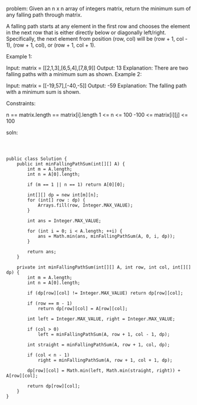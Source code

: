 problem:
Given an n x n array of integers matrix, return the minimum sum of any falling path through matrix.

A falling path starts at any element in the first row and chooses the element in the next row that is either directly below or diagonally left/right. Specifically, the next element from position (row, col) will be (row + 1, col - 1), (row + 1, col), or (row + 1, col + 1).

 

Example 1:


Input: matrix = [[2,1,3],[6,5,4],[7,8,9]]
Output: 13
Explanation: There are two falling paths with a minimum sum as shown.
Example 2:


Input: matrix = [[-19,57],[-40,-5]]
Output: -59
Explanation: The falling path with a minimum sum is shown.
 

Constraints:

n == matrix.length == matrix[i].length
1 <= n <= 100
-100 <= matrix[i][j] <= 100


soln:
```



public class Solution {
    public int minFallingPathSum(int[][] A) {
        int m = A.length;
        int n = A[0].length;

        if (m == 1 || n == 1) return A[0][0];

        int[][] dp = new int[m][n];
        for (int[] row : dp) {
            Arrays.fill(row, Integer.MAX_VALUE);
        }
        
        int ans = Integer.MAX_VALUE;

        for (int i = 0; i < A.length; ++i) {
            ans = Math.min(ans, minFallingPathSum(A, 0, i, dp));
        }

        return ans;
    }

    private int minFallingPathSum(int[][] A, int row, int col, int[][] dp) {
        int m = A.length;
        int n = A[0].length;

        if (dp[row][col] != Integer.MAX_VALUE) return dp[row][col];

        if (row == m - 1)
            return dp[row][col] = A[row][col];

        int left = Integer.MAX_VALUE, right = Integer.MAX_VALUE;

        if (col > 0)
            left = minFallingPathSum(A, row + 1, col - 1, dp);

        int straight = minFallingPathSum(A, row + 1, col, dp);

        if (col < n - 1)
            right = minFallingPathSum(A, row + 1, col + 1, dp);

        dp[row][col] = Math.min(left, Math.min(straight, right)) + A[row][col];

        return dp[row][col];
    }
}




```